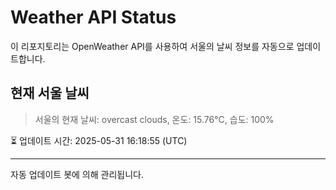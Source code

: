 
# Weather API Status

이 리포지토리는 OpenWeather API를 사용하여 서울의 날씨 정보를 자동으로 업데이트합니다.

## 현재 서울 날씨
> 서울의 현재 날씨: overcast clouds, 온도: 15.76°C, 습도: 100%

⏳ 업데이트 시간: 2025-05-31 16:18:55 (UTC)

---
자동 업데이트 봇에 의해 관리됩니다.
